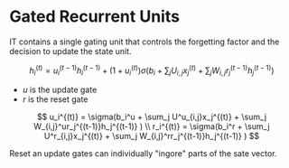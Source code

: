 # Gated Recurrent Units
IT contains a single gating unit that controls the forgetting factor and the decision to update the state unit.

$$
h_i^{(t)} = u_i^{(t-1)}h_i^{(t-1)} + (1+u_i^{(t)})\sigma (b_i + \sum_j U_{i,j}x_j^{(t)} + \sum_j W_{i,j}r_j^{(t-1)}h_j^{(t-1)} )
$$

* $u$ is the update gate
* $r$ is the reset gate

$$
u_i^{(t)} = \sigma(b_i^u + \sum_j U^u_{i,j}x_j^{(t)} + \sum_j W_{i,j}^ur_j^{(t-1)}h_j^{(t-1)} ) \\
r_i^{(t)} = \sigma(b_i^r + \sum_j U^r_{i,j}x_j^{(t)} + \sum_j W_{i,j}^rr_j^{(t-1)}h_j^{(t-1)} )
$$

Reset an update gates can individually "ingore" parts of the sate vector.
